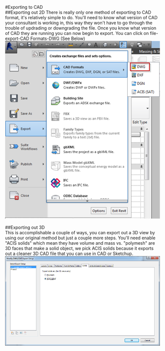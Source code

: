 #Exporting to CAD
<br>
##Exporting out 2D
There is really only one method of exporting to CAD format, it's relatively simple to do. You'll need to know what version of CAD your consultant is working in, this way they won't have to go through the trouble of updrading or downgrading the file. Once you know what version of CAD they are running you can now begin to export. You can click on file-export-CAD Formats-DWG (See Below)
<br>
<img src="images/8/ExportDWG.png">
<br>
<br>
##Exporting out 3D 
<br>
This is accomplishable a couple of ways, you can export out a 3D view by using our original method but just a couple more steps. You'll need enable "ACIS solids" which mean they have volume and mass vs. "polymesh" are 3D faces that make a solid object, we pick ACIS solids because it exports out a cleaner 3D CAD file that you can use in CAD or Sketchup. 
<br>
<img src="images/8/ExportSolids.png">

